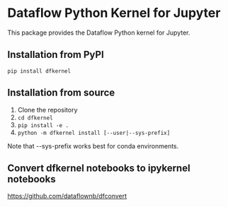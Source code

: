 # Dataflow Python Kernel for Jupyter

This package provides the Dataflow Python kernel for Jupyter.

## Installation from PyPI

`pip install dfkernel`

## Installation from source

1. Clone the repository
2. `cd dfkernel`
3. `pip install -e .`
4. `python -m dfkernel install [--user|--sys-prefix]`

Note that --sys-prefix works best for conda environments.


## Convert dfkernel notebooks to ipykernel notebooks

https://github.com/dataflownb/dfconvert
